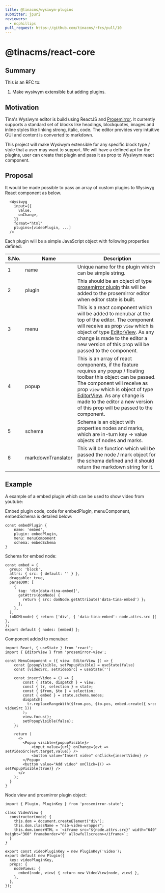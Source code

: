 ```yaml
---
title: @tinacms/wysiwym-plugins
submitter: jpuri
reviewers:
  - ncphillips
pull_request: https://github.com/tinacms/rfcs/pull/10
---
```


# @tinacms/react-core

## Summary

This is an RFC to:

1. Make wysiwym extensible but adding plugins.

## Motivation

Tina's Wysiwym editor is build using ReactJS and [Prosemirror](https://prosemirror.net/). It currently supports a standard set of blocks like headings, blockquotes, images and inline styles like linking strong, italic, code. The editor provides very intuitive GUI and content is converted to markdown.

This project will make Wysiwym extensible for any specific block type / style that a user may want to support. We will have a defined api for the plugins, user can create that plugin and pass it as prop to Wysiwym react component.

## Proposal

It would be made possible to pass an array of custom plugins to Wysiwyg React component as below.

```
  <Wysiwyg
    input={{
      value,
      onChange,
    }}
    format="html"
    plugins=[videoPlugin, ...]
  />
```

Each plugin will be a simple JavaScript object with following properties defined:

| S.No. | Name               | Description                                                                                                                                                                                                                                                                                                                                              |
| ----- | ------------------ | -------------------------------------------------------------------------------------------------------------------------------------------------------------------------------------------------------------------------------------------------------------------------------------------------------------------------------------------------------- |
| 1     | name               | Unique name for the plugin which can be simple string.                                                                                                                                                                                                                                                                                                   |
| 2     | plugin             | This should be an object of type [prosemirror plugin](https://prosemirror.net/docs/ref/#state.Plugin) this will be added to the prosemirror editor when editor state is built.                                                                                                                                                                           |
| 3     | menu               | This is a react component which will be added to menubar at the top of the editor. The component will receive as prop `view` which is object of type [EditorView](https://prosemirror.net/docs/ref/#view.EditorView). As any change is made to the editor a new version of this prop will be passed to the component.                                    |
| 4     | popup              | This is an array of react components, if the feature requires any popup / floating toolbar this object can be passed. The component will receive as prop `view` which is object of type [EditorView](https://prosemirror.net/docs/ref/#view.EditorView). As any change is made to the editor a new version of this prop will be passed to the component. |
| 5     | schema             | Schema is an object with properties nodes and marks, which are in-turn key -> value objects of nodes and marks.                                                                                                                                                                                                                                          |
| 6     | markdownTranslator | This will be function which will be passed the node / mark object for the schema defined and it should return the markdown string for it.                                                                                                                                                                                                                |

## Example

A example of a embed plugin which can be used to show video from youtube:

Embed plugin code, code for embedPlugin, menuComponent, embedSchema is detailed below:

```
const embedPlugin {
    name: 'embed',
    plugin: embedPlugin,
    menu: menuComponent
    schema: embedSchema
}
```

Schema for embed node:

```
const embed = {
  group: 'block',
  attrs: { src: { default: '' } },
  draggable: true,
  parseDOM: [
    {
      tag: 'div[data-tina-embed]',
      getAttrs(domNode) {
        return { src: domNode.getAttribute('data-tina-embed') };
      },
    },
  ],
  toDOM(node) { return ['div', { 'data-tina-embed': node.attrs.src }] },
};
export default { nodes: [embed] };
```

Component added to menubar:

```
import React, { useState } from 'react';
import { EditorView } from 'prosemirror-view';

const MenuComponent = ({ view: EditorView }) => {
    const [popupVisible, setPopupVisible] = useState(false)
    const [videoSrc, setVideoSrc] = useState('')

    const insertVideo = () => {
        const { state, dispatch } = view;
        const { tr, selection } = state;
        const { $from, $to } = selection;
        const { embed } = state.schema.nodes;
        dispatch(
          tr.replaceRangeWith($from.pos, $to.pos, embed.create({ src: videoSrc }))
        );
        view.focus();
        setPopupVisible(false);
    };

    return (
      <>
        <Popup visible={popupVisible}>
            <input value={url} onChange={evt => setVideoSrc(evt.target.value)} />
            <button value="Insert video" onClick={insertVideo} />
        </Popup>
        <button value="Add video" onClick={() => setPopupVisible(true)} />
      </>
    );
  }
}
```

Node view and prosmirror plugin object:

```
import { Plugin, PluginKey } from 'prosemirror-state';

class VideoView {
  constructor(node) {
    this.dom = document.createElement("div");
    this.dom.className = "nib-video-wrapper";
    this.dom.innerHTML = `<iframe src="${node.attrs.src}" width="640" height="360" frameborder="0" allowfullscreen></iframe>`;
  }
}

export const videoPluginKey = new PluginKey('video');
export default new Plugin({
  key: videoPluginKey,
  props: {
    nodeViews: {
      embed(node, view) { return new VideoView(node, view) },
    },
  },
});
```
